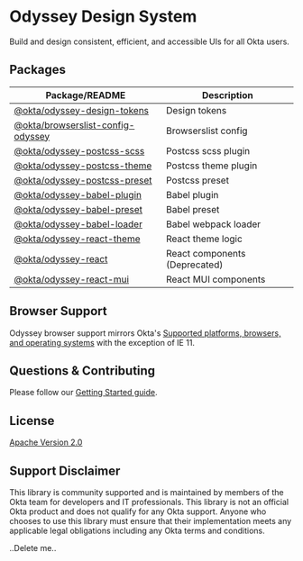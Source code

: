 # Odyssey Design System

Build and design consistent, efficient, and accessible UIs for all Okta users.

## Packages

| Package/README                                                                                                                  | Description                   |
| ------------------------------------------------------------------------------------------------------------------------------- | ----------------------------- |
| [@okta/odyssey-design-tokens](https://github.com/okta/odyssey/blob/master/packages/odyssey-design-tokens/README.md)             | Design tokens                 |
| [@okta/browserslist-config-odyssey](https://github.com/okta/odyssey/blob/master/packages/browserslist-config-odyssey/README.md) | Browserslist config           |
| [@okta/odyssey-postcss-scss](https://github.com/okta/odyssey/blob/master/packages/odyssey-postcss-scss/README.md)               | Postcss scss plugin           |
| [@okta/odyssey-postcss-theme](https://github.com/okta/odyssey/blob/master/packages/odyssey-postcss-theme/README.md)             | Postcss theme plugin          |
| [@okta/odyssey-postcss-preset](https://github.com/okta/odyssey/blob/master/packages/odyssey-postcss-preset/README.md)           | Postcss preset                |
| [@okta/odyssey-babel-plugin](https://github.com/okta/odyssey/blob/master/packages/odyssey-babel-plugin/README.md)               | Babel plugin                  |
| [@okta/odyssey-babel-preset](https://github.com/okta/odyssey/blob/master/packages/odyssey-babel-preset/README.md)               | Babel preset                  |
| [@okta/odyssey-babel-loader](https://github.com/okta/odyssey/blob/master/packages/odyssey-babel-loader/README.md)               | Babel webpack loader          |
| [@okta/odyssey-react-theme](https://github.com/okta/odyssey/blob/master/packages/odyssey-react-theme/README.md)                 | React theme logic             |
| [@okta/odyssey-react](https://github.com/okta/odyssey/blob/master/packages/odyssey-react/README.md)                             | React components (Deprecated) |
| [@okta/odyssey-react-mui](https://github.com/okta/odyssey/blob/master/packages/odyssey-react-mui/README.md)                     | React MUI components          |

## Browser Support

Odyssey browser support mirrors Okta's [Supported platforms, browsers, and operating systems](https://help.okta.com/en/prod/Content/Topics/Miscellaneous/Platforms_Browser_OS_Support.htm) with the exception of IE 11.

## Questions & Contributing

Please follow our [Getting Started guide](https://odyssey.okta.design/?path=/story/contributing-getting-started--page).

## License

[Apache Version 2.0](https://github.com/okta/odyssey/blob/master/LICENSE)

## Support Disclaimer

This library is community supported and is maintained by members of the Okta team for developers and IT professionals.
This library is not an official Okta product and does not qualify for any Okta support. Anyone who chooses to use this
library must ensure that their implementation meets any applicable legal obligations including any Okta terms and conditions.

..Delete me..
